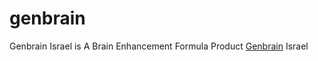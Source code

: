 # genbrain 
Genbrain Israel is A Brain Enhancement Formula Product
<a href="https://www.alertpills.com/genbrain/">Genbrain</a> Israel
